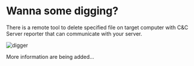 # Wanna some digging?
There is a remote tool to delete specified file on target computer with C&amp;C Server reporter that can communicate with your server.

![digger](https://user-images.githubusercontent.com/19537065/36587979-fabebe76-189b-11e8-9a0c-6d9810d1ff55.jpg)


More information are being added...
